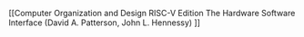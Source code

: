 [[Computer Organization and Design RISC-V Edition The Hardware Software Interface (David A. Patterson, John L. Hennessy) ]]